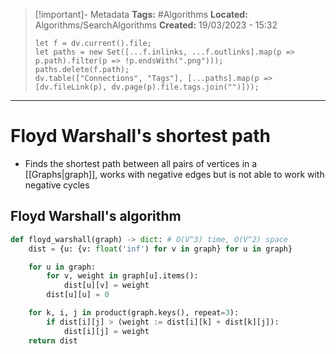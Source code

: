 > [!important]- Metadata
> **Tags:** #Algorithms 
> **Located:** Algorithms/SearchAlgorithms
> **Created:** 19/03/2023 - 15:32
> ```dataviewjs
> let f = dv.current().file;
> let paths = new Set([...f.inlinks, ...f.outlinks].map(p => p.path).filter(p => !p.endsWith(".png")));
> paths.delete(f.path);
> dv.table(["Connections", "Tags"], [...paths].map(p => [dv.fileLink(p), dv.page(p).file.tags.join("")]));
> ```

___
# Floyd Warshall's shortest path
- Finds the shortest path between all pairs of vertices in a [[Graphs|graph]], works with negative edges but is not able to work with negative cycles 


## Floyd Warshall's algorithm

```python
def floyd_warshall(graph) -> dict: # O(V^3) time, O(V^2) space
    dist = {u: {v: float('inf') for v in graph} for u in graph}

    for u in graph:
        for v, weight in graph[u].items():
            dist[u][v] = weight
        dist[u][u] = 0

    for k, i, j in product(graph.keys(), repeat=3):
        if dist[i][j] > (weight := dist[i][k] + dist[k][j]):
            dist[i][j] = weight
    return dist
```